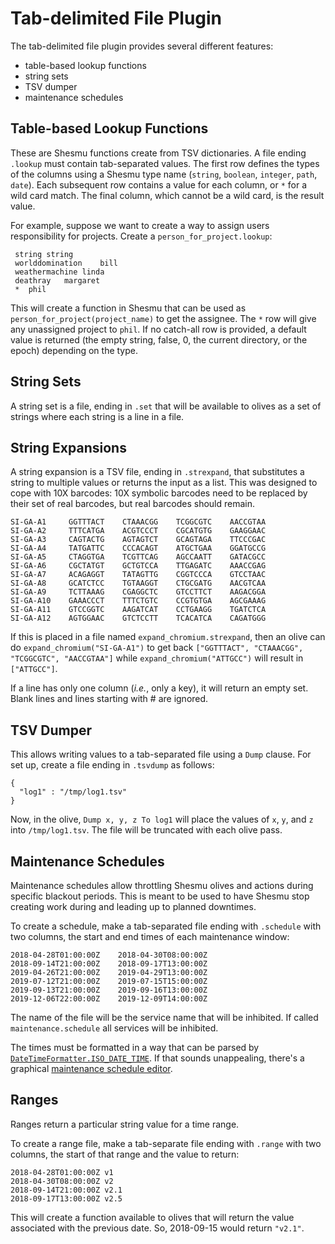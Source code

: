 # Tab-delimited File Plugin
The tab-delimited file plugin provides several different features:

- table-based lookup functions
- string sets
- TSV dumper
- maintenance schedules

## Table-based Lookup Functions
These are Shesmu functions create from TSV dictionaries. A file ending
`.lookup` must contain tab-separated values. The first row defines the types of
the columns using a Shesmu type name (`string`, `boolean`, `integer`, `path`,
`date`). Each subsequent row contains a value for each column, or `*` for a
wild card match. The final column, which cannot be a wild card, is the result
value.

For example, suppose we want to create a way to assign users responsibility for projects. Create a `person_for_project.lookup`:

     string	string
     worlddomination	bill
     weathermachine	linda
     deathray	margaret
     *	phil

This will create a function in Shesmu that can be used as
`person_for_project(project_name)` to get the assignee. The `*` row will give
any unassigned project to `phil`. If no catch-all row is provided, a default
value is returned (the empty string, false, 0, the current directory, or the
epoch) depending on the type.

## String Sets
A string set is a file, ending in `.set` that will be available to olives as a
set of strings where each string is a line in a file.

## String Expansions
A string expansion is a TSV file, ending in `.strexpand`, that substitutes a
string to multiple values or returns the input as a list. This was designed to
cope with 10X barcodes: 10X symbolic barcodes need to be replaced by their set
of real barcodes, but real barcodes should remain.

    SI-GA-A1     GGTTTACT    CTAAACGG    TCGGCGTC    AACCGTAA
    SI-GA-A2     TTTCATGA    ACGTCCCT    CGCATGTG    GAAGGAAC
    SI-GA-A3     CAGTACTG    AGTAGTCT    GCAGTAGA    TTCCCGAC
    SI-GA-A4     TATGATTC    CCCACAGT    ATGCTGAA    GGATGCCG
    SI-GA-A5     CTAGGTGA    TCGTTCAG    AGCCAATT    GATACGCC
    SI-GA-A6     CGCTATGT    GCTGTCCA    TTGAGATC    AAACCGAG
    SI-GA-A7     ACAGAGGT    TATAGTTG    CGGTCCCA    GTCCTAAC
    SI-GA-A8     GCATCTCC    TGTAAGGT    CTGCGATG    AACGTCAA
    SI-GA-A9     TCTTAAAG    CGAGGCTC    GTCCTTCT    AAGACGGA
    SI-GA-A10    GAAACCCT    TTTCTGTC    CCGTGTGA    AGCGAAAG
    SI-GA-A11    GTCCGGTC    AAGATCAT    CCTGAAGG    TGATCTCA
    SI-GA-A12    AGTGGAAC    GTCTCCTT    TCACATCA    CAGATGGG

If this is placed in a file named `expand_chromium.strexpand`, then an olive
can do `expand_chromium("SI-GA-A1")` to get back `["GGTTTACT", "CTAAACGG",
"TCGGCGTC", "AACCGTAA"]` while `expand_chromium("ATTGCC")` will result in
`["ATTGCC"]`.

If a line has only one column (_i.e._, only a key), it will return an empty
set. Blank lines and lines starting with # are ignored.

## TSV Dumper
This allows writing values to a tab-separated file using a `Dump` clause. For
set up, create a file ending in `.tsvdump` as follows:

    {
      "log1" : "/tmp/log1.tsv"
    }

Now, in the olive, `Dump x, y, z To log1` will place the values of `x`, `y`,
and `z` into `/tmp/log1.tsv`.  The file will be truncated with each olive pass.

## Maintenance Schedules
Maintenance schedules allow throttling Shesmu olives and actions during specific blackout periods. This is meant to be used to have Shesmu stop creating work during and leading up to planned downtimes.

To create a schedule, make a tab-separated file ending with `.schedule` with
two columns, the start and end times of each maintenance window:

    2018-04-28T01:00:00Z	2018-04-30T08:00:00Z
    2018-09-14T21:00:00Z	2018-09-17T13:00:00Z
    2019-04-26T21:00:00Z	2019-04-29T13:00:00Z
    2019-07-12T21:00:00Z	2019-07-15T15:00:00Z
    2019-09-13T21:00:00Z	2019-09-16T13:00:00Z
    2019-12-06T22:00:00Z	2019-12-09T14:00:00Z

The name of the file will be the service name that will be inhibited. If called
`maintenance.schedule` all services will be inhibited.

The times must be formatted in a way that can be parsed by
[`DateTimeFormatter.ISO_DATE_TIME`](https://docs.oracle.com/javase/8/docs/api/java/time/format/DateTimeFormatter.html#ISO_DATE_TIME).
If that sounds unappealing, there's a graphical [maintenance schedule
editor](../maintenance-editor/README.md).

## Ranges
Ranges return a particular string value for a time range.

To create a range file, make a tab-separate file ending with `.range` with two
columns, the start of that range and the value to return:

    2018-04-28T01:00:00Z v1
    2018-04-30T08:00:00Z v2
    2018-09-14T21:00:00Z v2.1
    2018-09-17T13:00:00Z v2.5

This will create a function available to olives that will return the value
associated with the previous date. So, 2018-09-15 would return `"v2.1"`.
